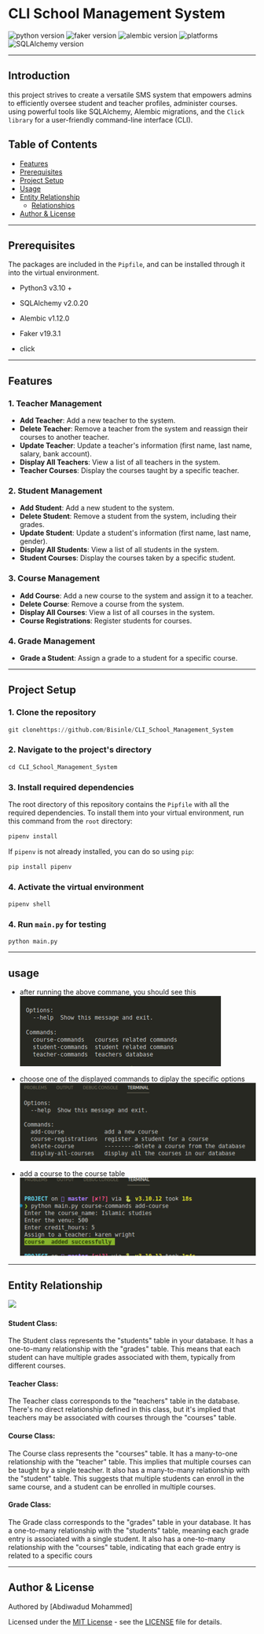 # CLI School Management System

![python version](https://img.shields.io/badge/python-3.10.12+-blue.svg)
![faker version](https://img.shields.io/badge/faker-1.12.0-mint.svg)
![alembic version](https://img.shields.io/badge/alembic-1.12.0-orange.svg)
![platforms](https://img.shields.io/badge/Platforms-Linux%20|%20Windows%20|%20Mac%20-purple.svg)
![SQLAlchemy version](https://img.shields.io/badge/SQLAlchemy-2.0.20-cyan.svg)

---

## Introduction

this project strives to create a versatile SMS system that empowers admins to efficiently oversee student and teacher profiles, administer courses. using powerful tools like SQLAlchemy, Alembic migrations, and the `Click library` for a user-friendly command-line interface (CLI).

## Table of Contents

- [Features](#features)
- [Prerequisites](#prerequisites)
- [Project Setup](#project-setup)
- [Usage](#usage)
- [Entity Relationship ](#entity-relationship-diagram)
  - [Relationships](#methods)
- [Author & License](#author--license)

---

## Prerequisites

The packages are included in the `Pipfile`, and can be installed through it into the virtual environment.

- Python3 v3.10 +

- SQLAlchemy v2.0.20

- Alembic v1.12.0

- Faker v19.3.1

- click

---

## Features

### 1. Teacher Management

- **Add Teacher**: Add a new teacher to the system.
- **Delete Teacher**: Remove a teacher from the system and reassign their courses to another teacher.
- **Update Teacher**: Update a teacher's information (first name, last name, salary, bank account).
- **Display All Teachers**: View a list of all teachers in the system.
- **Teacher Courses**: Display the courses taught by a specific teacher.

### 2. Student Management

- **Add Student**: Add a new student to the system.
- **Delete Student**: Remove a student from the system, including their grades.
- **Update Student**: Update a student's information (first name, last name, gender).
- **Display All Students**: View a list of all students in the system.
- **Student Courses**: Display the courses taken by a specific student.

### 3. Course Management

- **Add Course**: Add a new course to the system and assign it to a teacher.
- **Delete Course**: Remove a course from the system.
- **Display All Courses**: View a list of all courses in the system.
- **Course Registrations**: Register students for courses.

### 4. Grade Management

- **Grade a Student**: Assign a grade to a student for a specific course.

---

## Project Setup

### 1. Clone the repository

```python
git clonehttps://github.com/Bisinle/CLI_School_Management_System
```

### 2. Navigate to the project's directory

```python
cd CLI_School_Management_System
```

### 3. Install required dependencies

The root directory of this repository contains the `Pipfile` with all the required dependencies. To install them into your virtual environment, run this command from the `root` directory:

```python
pipenv install
```

If `pipenv` is not already installed, you can do so using `pip`:

```python
pip install pipenv
```

### 4. Activate the virtual environment

```python
pipenv shell
```

### 4. Run `main.py` for testing

```
python main.py
```

---

## usage

- after running the above commane, you should see this
  <img src='./project_image/grouped_commands.png'>

- choose one of the displayed commands to diplay the specific options
  <img src='./project_image/all_course_commansts.png'>

- add a course to the course table
  <img src='./project_image/interacting_with_course_commands.png'>

---

## Entity Relationship

<img src='../PROJECT/project_image/ERD.png' width='300' >

#### Student Class:

The Student class represents the "students" table in your database.
It has a one-to-many relationship with the "grades" table. This means that each student can have multiple grades associated with them, typically from different courses.

#### Teacher Class:

The Teacher class corresponds to the "teachers" table in the database.
There's no direct relationship defined in this class, but it's implied that teachers may be associated with courses through the "courses" table.

#### Course Class:

The Course class represents the "courses" table.
It has a many-to-one relationship with the "teacher" table. This implies that multiple courses can be taught by a single teacher.
It also has a many-to-many relationship with the "student" table. This suggests that multiple students can enroll in the same course, and a student can be enrolled in multiple courses.

#### Grade Class:

The Grade class corresponds to the "grades" table in your database.
It has a one-to-many relationship with the "students" table, meaning each grade entry is associated with a single student.
It also has a one-to-many relationship with the "courses" table, indicating that each grade entry is related to a specific cours

---

## Author & License

Authored by [Abdiwadud Mohammed]

Licensed under the [MIT License](LICENSE) - see the [LICENSE](LICENSE) file for details.
